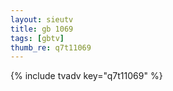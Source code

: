 ```yaml
--- 
layout: sieutv
title: gb 1069
tags: [gbtv]
thumb_re: q7t11069
---
```

{% include tvadv key="q7t11069" %} 
